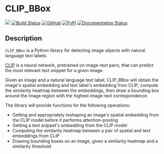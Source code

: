 
# CLIP_BBox

[![](https://img.shields.io/badge/project-link-green)](https://github.com/graceduansu/clip_bbox)
[![Build Status](https://github.com/graceduansu/clip_bbox/workflows/Build%20Status/badge.svg?branch=main)](https://github.com/graceduansu/clip_bbox/actions?query=workflow%3A%22Build+Status%22)
[![GitHub](https://img.shields.io/github/license/graceduansu/clip_bbox)](./LICENSE)
[![PyPI](https://img.shields.io/pypi/v/clip-bbox)](https://pypi.org/project/clip-bbox/)
[![Documentation Status](https://readthedocs.org/projects/clip-bbox/badge/?version=latest)](https://clip-bbox.readthedocs.io/en/latest/?badge=latest)

## Description

`CLIP_BBox` is a Python library for detecting image objects with natural language text labels.

[CLIP](https://github.com/openai/CLIP) is a neural network, pretrained on image-text pairs, that can predict the most relevant text snippet for a given image.

Given an image and a natural language text label, CLIP_BBox will obtain the image's spatial embedding and text label's embedding from CLIP, compute the similarity heatmap between the embeddings, then draw a bounding box around the image region with the highest image-text correspondence.

The library will provide functions for the following operations:

* Getting and appropriately reshaping an image's spatial embedding from the CLIP model before it performs attention-pooling
* Getting a text snippet's embedding from the CLIP model
* Computing the similarity heatmap between a pair of spatial and text embeddings from CLIP
* Drawing bounding boxes on an image, given a similarity heatmap and a similarity threshold

